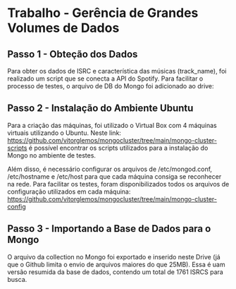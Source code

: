 # Trabalho - Gerência de Grandes Volumes de Dados
## Passo 1 - Obteção dos Dados

Para obter os dados de ISRC e característica das músicas (track_name), foi realizado um script que se conecta a API do Spotify. Para facilitar o processo de testes, o arquivo de DB do Mongo foi adicionado ao drive: 

## Passo 2 - Instalação do Ambiente Ubuntu

Para a criação das máquinas, foi utilizado o Virtual Box com 4 máquinas virtuais utilizando o Ubuntu. 
Neste link: https://github.com/vitorglemos/mongocluster/tree/main/mongo-cluster-scripts é possível encontrar os scripts utilizados para
a instalação do Mongo no ambiente de testes. 

Além disso, é necessário configurar os arquivos de /etc/mongod.conf, /etc/hostname e /etc/host para que cada máquina consiga se reconhecer na rede.
Para facilitar os testes, foram disponibilizados todos os arquivos de configuração utilizados em cada máquina: https://github.com/vitorglemos/mongocluster/tree/main/mongo-cluster-config

## Passo 3 - Importando a Base de Dados para o Mongo

O arquivo da collection no Mongo foi exportado e inserido neste Drive (já que o Github limita o envio de arquivos maiores do que 25MB). Essa é uam versão resumida da base de dados, contendo um total de 1761 ISRCS para busca. 
